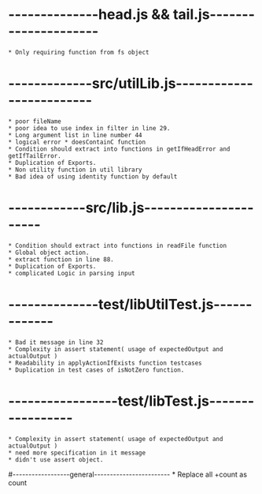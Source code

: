 # --------------head.js && tail.js---------------------
    * Only requiring function from fs object

# -------------src/utilLib.js-------------------------
    * poor fileName
    * poor idea to use index in filter in line 29.
    * Long argument list in line number 44
    * logical error * doesContainC function
    * Condition should extract into functions in getIfHeadError and getIfTailError.
    * Duplication of Exports.
    * Non utility function in util library
    * Bad idea of using identity function by default

# ------------src/lib.js----------------------
    * Condition should extract into functions in readFile function
    * Global object action.
    * extract function in line 88.
    * Duplication of Exports.
    * complicated Logic in parsing input

# --------------test/libUtilTest.js-------------
    * Bad it message in line 32
    * Complexity in assert statement( usage of expectedOutput and actualOutput )
    * Readability in applyActionIfExists function testcases
    * Duplication in test cases of isNotZero function.

# -----------------test/libTest.js-----------------
    * Complexity in assert statement( usage of expectedOutput and actualOutput )
    * need more specification in it message 
    * didn't use assert object.

#------------------general------------------------
    * Replace all +count as count
